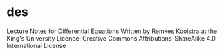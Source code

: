 # des
Lecture Notes for Differential Equations
Written by Remkes Kooistra at the King's University
Licence: Creative Commons Attributions-ShareAlike 4.0 International License
